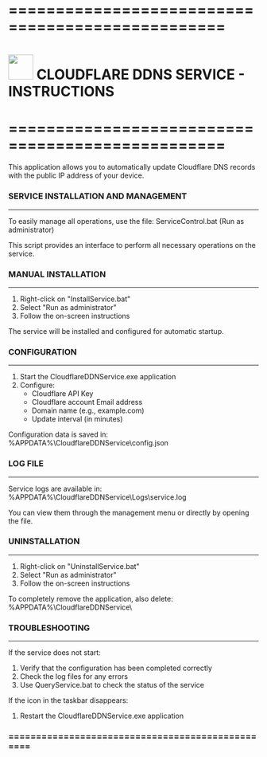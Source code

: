 # =================================================
# <img src="https://icon.icepanel.io/Technology/svg/Cloudflare.svg" width="50" /> CLOUDFLARE DDNS SERVICE - INSTRUCTIONS
# =================================================

This application allows you to automatically update Cloudflare DNS records
with the public IP address of your device.

### SERVICE INSTALLATION AND MANAGEMENT
-------------------------------------

To easily manage all operations, use the file:
   ServiceControl.bat  (Run as administrator)

This script provides an interface to perform all necessary
operations on the service.

### MANUAL INSTALLATION
---------------------

1. Right-click on "InstallService.bat"
2. Select "Run as administrator"
3. Follow the on-screen instructions

The service will be installed and configured for automatic startup.

### CONFIGURATION
-------------

1. Start the CloudflareDDNService.exe application
2. Configure:
   - Cloudflare API Key
   - Cloudflare account Email address
   - Domain name (e.g., example.com)
   - Update interval (in minutes)

Configuration data is saved in:
%APPDATA%\CloudflareDDNService\config.json

### LOG FILE
-----------

Service logs are available in:
%APPDATA%\CloudflareDDNService\Logs\service.log

You can view them through the management menu or directly
by opening the file.

### UNINSTALLATION
---------------

1. Right-click on "UninstallService.bat"
2. Select "Run as administrator"
3. Follow the on-screen instructions

To completely remove the application, also delete:
%APPDATA%\CloudflareDDNService\

### TROUBLESHOOTING
-------------------

If the service does not start:
1. Verify that the configuration has been completed correctly
2. Check the log files for any errors
3. Use QueryService.bat to check the status of the service

If the icon in the taskbar disappears:
1. Restart the CloudflareDDNService.exe application

### =================================================
